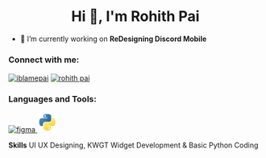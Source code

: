 <h1 align="center">Hi 👋, I'm Rohith Pai</h1>

- 🔭 I’m currently working on **ReDesigning Discord Mobile**

<h3 align="left">Connect with me:</h3>
<p align="left">
<a href="https://instagram.com/iblamepai" target="blank"><img align="center" src="https://raw.githubusercontent.com/rahuldkjain/github-profile-readme-generator/master/src/images/icons/Social/instagram.svg" alt="iblamepai" height="30" width="40" /></a>
<a href="https://dribbble.com/RohithPai" target="blank"><img align="center" src="https://raw.githubusercontent.com/rahuldkjain/github-profile-readme-generator/master/src/images/icons/Social/dribbble.svg" alt="rohith pai" height="30" width="40" /></a>
</p>

<h3 align="left">Languages and Tools:</h3>
<p align="left"> <a href="https://www.figma.com/" target="_blank" rel="noreferrer"> <img src="https://www.vectorlogo.zone/logos/figma/figma-icon.svg" alt="figma" width="40" height="40"/> </a> <a href="https://www.python.org" target="_blank" rel="noreferrer"> <img src="https://raw.githubusercontent.com/devicons/devicon/master/icons/python/python-original.svg" alt="python" width="40" height="40"/> </a> </p>


**Skills**
UI UX Designing,
KWGT Widget Development & 
Basic Python Coding
